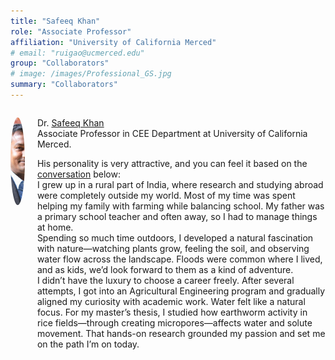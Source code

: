 ```yaml
---
title: "Safeeq Khan"
role: "Associate Professor"
affiliation: "University of California Merced"
# email: "ruigao@ucmerced.edu"
group: "Collaborators"
# image: /images/Professional_GS.jpg
summary: "Collaborators"
---
```


<div style="display: flex; align-items: flex-start; gap: 20px; margin-bottom: 20px;">

  <img src="/images/People/safeeq-khan.jpg" alt="Safeeq Khan"
       style="width: 140px; height: 140px; object-fit: cover; border-radius: 50%; flex-shrink: 0;">

  <div>
    <p>Dr. <a href="https://ecohydrology.ucmerced.edu/" target="_blank">Safeeq Khan</a><br>Associate Professor in CEE Department at University of California Merced.</p> 
    <p>His personality is very attractive, and you can feel it based on the <a href="https://www.watertalkpodcast.com/episodes/episode-53" target="_blank">conversation</a> below:<br>
    <!-- <p>I kind of took a very unusual path. And this is simply because I grew up in a very rural part of India. I had no idea in terms of a research career, or, going abroad, to be honest with you. So, I was basically helping out my family with a lot of the farming activity day to day kind of, making sure that things are taken care of. My dad was a primary school teacher, so he was pretty much always out, and I was the only one at home. So, I was kind of juggling between my own education and taking care of the family.</p> 
    <p>Doing that, I think I had this natural kind of fascination towards nature. Just seeing plants, seeing soil, seeing water kind of flowing in the landscape and that part of India gets flooded quite frequently. So we saw that the flooding was kind of like an adventure. Every year, you wait for the flooding, to get out in the flood and just have fun. And so, I had that natural curiosity. But I would admit that growing up in India, and many kids who grew up in India during my time in the 80s and 90s, we had no luxury of picking your career. We tried our best, and then we just grabbed the opportunity, whatever came our way.</p> 
    <p>So, I basically got, after trying several years for the engineering, I finally got into the Ag Engineering Program, and then tried to make use of that and kind of align my interest what I was fascinated with, and then make that program actually fit. So water came naturally to me. But I was mostly focused towards the on farm type of work. So, you probably don't know this, but my master's thesis was actually looking at earthworm activity in rice fields and how the dual porosity, or microporosity, that earthworms actually create impacts water and solute transport.</p> -->
    I grew up in a rural part of India, where research and studying abroad were completely outside my world. Most of my time was spent helping my family with farming while balancing school. My father was a primary school teacher and often away, so I had to manage things at home. <br>Spending so much time outdoors, I developed a natural fascination with nature—watching plants grow, feeling the soil, and observing water flow across the landscape. Floods were common where I lived, and as kids, we’d look forward to them as a kind of adventure. <br>I didn’t have the luxury to choose a career freely. After several attempts, I got into an Agricultural Engineering program and gradually aligned my curiosity with academic work. Water felt like a natural focus. For my master’s thesis, I studied how earthworm activity in rice fields—through creating micropores—affects water and solute movement. That hands-on research grounded my passion and set me on the path I’m on today.</p>
  </div>

</div>